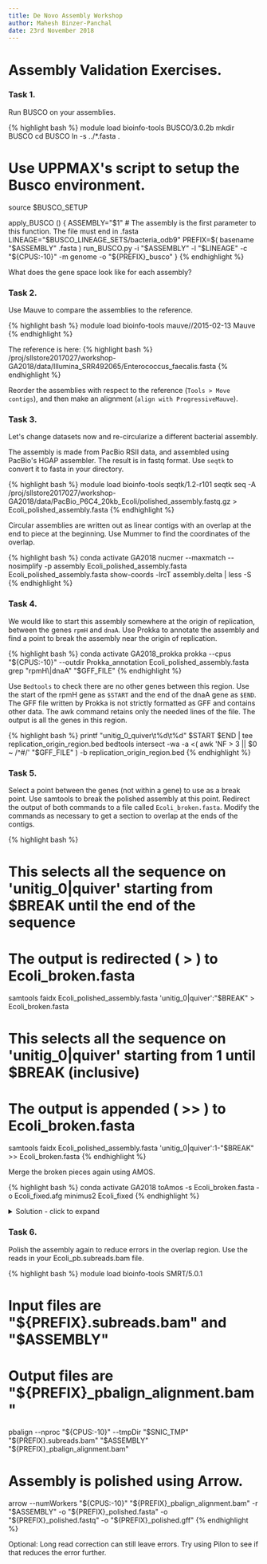 ```yaml
---
title: De Novo Assembly Workshop
author: Mahesh Binzer-Panchal
date: 23rd November 2018
---
```

# Assembly Validation Exercises.

### Task 1.

Run BUSCO on your assemblies.

{% highlight bash %}
module load bioinfo-tools BUSCO/3.0.2b
mkdir BUSCO
cd BUSCO
ln -s ../*.fasta .
# Use UPPMAX's script to setup the Busco environment.
source $BUSCO_SETUP

apply_BUSCO () {
	ASSEMBLY="$1" # The assembly is the first parameter to this function. The file must end in .fasta
	LINEAGE="$BUSCO_LINEAGE_SETS/bacteria_odb9"
	PREFIX=$( basename "$ASSEMBLY" .fasta )
	run_BUSCO.py -i "$ASSEMBLY" -l "$LINEAGE" -c "${CPUS:-10}" -m genome -o "${PREFIX}_busco"
}
{% endhighlight %}

What does the gene space look like for each assembly?

### Task 2.

Use Mauve to compare the assemblies to the reference.

{% highlight bash %}
module load bioinfo-tools mauve//2015-02-13
Mauve
{% endhighlight %}

The reference is here:
{% highlight bash %}
/proj/sllstore2017027/workshop-GA2018/data/Illumina_SRR492065/Enterococcus_faecalis.fasta
{% endhighlight %}

Reorder the assemblies with respect to the reference (`Tools > Move contigs`), and then make an alignment (`align with ProgressiveMauve`).

### Task 3.

Let's change datasets now and re-circularize a different bacterial assembly.

The assembly is made from PacBio RSII data, and assembled using PacBio's HGAP assembler. The result is in fastq format.
Use `seqtk` to convert it to fasta in your directory.

{% highlight bash %}
module load bioinfo-tools seqtk/1.2-r101
seqtk seq -A /proj/sllstore2017027/workshop-GA2018/data/PacBio_P6C4_20kb_Ecoli/polished_assembly.fastq.gz > Ecoli_polished_assembly.fasta
{% endhighlight %}

Circular assemblies are written out as linear contigs with an overlap at the end to piece at the beginning.
Use Mummer to find the coordinates of the overlap.

{% highlight bash %}
conda activate GA2018
nucmer --maxmatch --nosimplify -p assembly Ecoli_polished_assembly.fasta Ecoli_polished_assembly.fasta
show-coords -lrcT assembly.delta | less -S
{% endhighlight %}

### Task 4.

We would like to start this assembly somewhere at the origin of replication, between the genes `rpmH` and `dnaA`.
Use Prokka to annotate the assembly and find a point to break the assembly near the origin of replication.

{% highlight bash %}
conda activate GA2018_prokka
prokka --cpus "${CPUS:-10}" --outdir Prokka_annotation Ecoli_polished_assembly.fasta
grep "rpmH\|dnaA" "$GFF_FILE"
{% endhighlight %}

Use `Bedtools` to check there are no other genes between this region. Use the start of the rpmH gene as `$START`
and the end of the dnaA gene as `$END`. The GFF file written by Prokka is not
strictly formatted as GFF and contains other data. The awk command retains only the needed lines of the file.
The output is all the genes in this region.

{% highlight bash %}
printf "unitig_0_quiver\t%d\t%d" $START $END | tee replication_origin_region.bed
bedtools intersect -wa -a <( awk 'NF > 3 || $0 ~ /^#/' "$GFF_FILE" ) -b replication_origin_region.bed
{% endhighlight %}

### Task 5.

Select a point between the genes (not within a gene) to use as a break point.
Use samtools to break the polished assembly at this point. Redirect the output
of both commands to a file called `Ecoli_broken.fasta`. Modify the commands
as necessary to get a section to overlap at the ends of the contigs.

{% highlight bash %}
# This selects all the sequence on 'unitig_0|quiver' starting from $BREAK until the end of the sequence
# The output is redirected ( > ) to Ecoli_broken.fasta
samtools faidx Ecoli_polished_assembly.fasta 'unitig_0|quiver':"$BREAK" > Ecoli_broken.fasta
# This selects all the sequence on 'unitig_0|quiver' starting from 1 until $BREAK (inclusive)
# The output is appended ( >> ) to Ecoli_broken.fasta
samtools faidx Ecoli_polished_assembly.fasta 'unitig_0|quiver':1-"$BREAK" >> Ecoli_broken.fasta
{% endhighlight %}

Merge the broken pieces again using AMOS.

{% highlight bash %}
conda activate GA2018
toAmos -s Ecoli_broken.fasta -o Ecoli_fixed.afg
minimus2 Ecoli_fixed
{% endhighlight %}

<details>
<summary> Solution - click to expand </summary>

The overlap shown in the previous task was near the end (4642500-4660550), but not up to it (4681865).
In order to make a successful reassembly on the overlap we need to trim out the part on the end that
does not overlap, by not including it in the selection.

{% highlight bash %}
samtools faidx Ecoli_polished_assembly.fasta 'unitig_0|quiver':1985200-4660550 > Ecoli_broken.fasta
samtools faidx Ecoli_polished_assembly.fasta 'unitig_0|quiver':1-1985200 >> Ecoli_broken.fasta
toAmos -s Ecoli_broken.fasta -o Ecoli_fixed.afg
minimus2 Ecoli_fixed
{% endhighlight %}

</details>

### Task 6.

Polish the assembly again to reduce errors in the overlap region. Use the reads in your Ecoli_pb.subreads.bam file.

{% highlight bash %}
module load bioinfo-tools SMRT/5.0.1
# Input files are "${PREFIX}.subreads.bam" and "$ASSEMBLY"
# Output files are "${PREFIX}_pbalign_alignment.bam"
pbalign --nproc "${CPUS:-10}" --tmpDir "$SNIC_TMP" "${PREFIX}.subreads.bam" "$ASSEMBLY" "${PREFIX}_pbalign_alignment.bam"

# Assembly is polished using Arrow.
arrow --numWorkers "${CPUS:-10}" "${PREFIX}_pbalign_alignment.bam" -r "$ASSEMBLY" -o "${PREFIX}_polished.fasta" -o "${PREFIX}_polished.fastq" -o "${PREFIX}_polished.gff"
{% endhighlight %}

Optional:
Long read correction can still leave errors. Try using Pilon to see if that reduces the error further.
